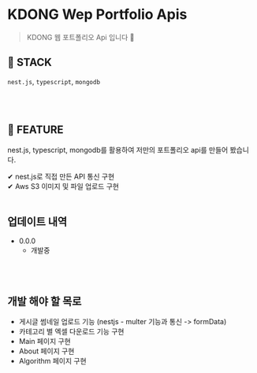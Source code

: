 # KDONG Wep Portfolio Apis

> KDONG 웹 포트폴리오 Api 입니다 🙌
> <br/>

## 📝 **STACK**

`nest.js`, `typescript`, `mongodb`

<br/><br/>

## 🎈 **FEATURE**

nest.js, typescript, mongodb를 활용하여 저만의 포트폴리오 api를 만들어 봤습니다.

✔ nest.js로 직접 만든 API 통신 구현  
✔ Aws S3 이미지 및 파일 업로드 구현
<br/><br/>

## 업데이트 내역

- 0.0.0
  - 개발중

<br/><br/>

## 개발 해야 할 목로

- 게시글 썸네일 업로드 기능 (nestjs - multer 기능과 통신 -> formData)
- 카테고리 별 엑셀 다운로드 기능 구현
- Main 페이지 구현
- About 페이지 구현
- Algorithm 페이지 구현
